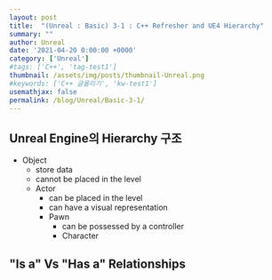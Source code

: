 ```yaml
---
layout: post
title:  "(Unreal : Basic) 3-1 : C++ Refresher and UE4 Hierarchy"
summary: ""
author: Unreal
date: '2021-04-20 0:00:00 +0000'
category: ['Unreal']
#tags: ['C++', 'tag-test1']
thumbnail: /assets/img/posts/thumbnail-Unreal.png
#keywords: ['C++ 글올리기', 'kw-test1']
usemathjax: false
permalink: /blog/Unreal/Basic-3-1/
---
```


## Unreal Engine의 Hierarchy 구조

* Object
    - store data
    - cannot be placed in the level
    * Actor
        - can be placed in the level
        - can have a visual representation
        * Pawn
            - can be possessed by a controller
            * Character
            
## "Is a" Vs "Has a" Relationships


